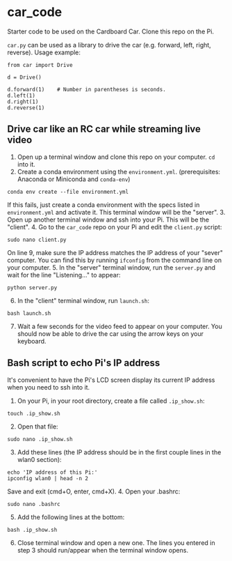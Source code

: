 # car_code
Starter code to be used on the Cardboard Car. Clone this repo on the Pi.

`car.py` can be used as a library to drive the car (e.g. forward, left, right, reverse). Usage example:
```
from car import Drive

d = Drive()

d.forward(1) 	# Number in parentheses is seconds.
d.left(1)
d.right(1)
d.reverse(1)
```

## Drive car like an RC car while streaming live video

1. Open up a terminal window and clone this repo on your computer. `cd` into it.
2. Create a conda environment using the `environment.yml`.
(prerequisites: Anaconda or Miniconda and `conda-env`)
```
conda env create --file environment.yml
```
If this fails, just create a conda environment with the specs listed in `environment.yml` and activate it. This terminal window will be the "server".
3. Open up another terminal window and ssh into your Pi. This will be the "client".
4. Go to the `car_code` repo on your Pi and edit the `client.py` script:
```
sudo nano client.py
```
On line 9, make sure the IP address matches the IP address of your "sever" computer. You can find this by running `ifconfig` from the command line on your computer.
5. In the "server" terminal window, run the `server.py` and wait for the line "Listening..." to appear:
```
python server.py
```
6. In the "client" terminal window, run `launch.sh`:
```
bash launch.sh
```
7. Wait a few seconds for the video feed to appear on your computer. You should now be able to drive the car using the arrow keys on your keyboard.


## Bash script to echo Pi's IP address 
It's convenient to have the Pi's LCD screen display its current IP address when you need to ssh into it.

1. On your Pi, in your root directory, create a file called `.ip_show.sh`:
```
touch .ip_show.sh
```
2. Open that file:
```
sudo nano .ip_show.sh
```
3. Add these lines (the IP address should be in the first couple lines in the wlan0 section):
```
echo 'IP address of this Pi:'
ipconfig wlan0 | head -n 2
```
Save and exit (cmd+O, enter, cmd+X).
4. Open your .bashrc:
```
sudo nano .bashrc
```
5. Add the following lines at the bottom:
```
bash .ip_show.sh
```
6. Close terminal window and open a new one. The lines you entered in step 3 should run/appear when the terminal window opens.
